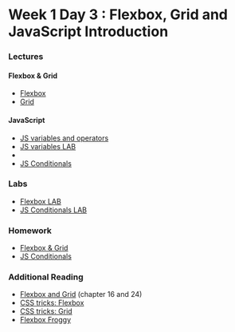 
# Week 1 Day 3 : Flexbox, Grid and JavaScript Introduction #

### Lectures ###

#### Flexbox & Grid ####

* [Flexbox](flexbox/Flexbox.pdf) 
*  [Grid](https://www.dropbox.com/sh/e533hpeddk382u5/AAAPxAVCrZbX4e1n4QiSJUYUa/Certified%20Full%20Stack%20Web%20Developer%20Bootcamp/Level%201%3A%20Web%20Development%20Essentials/Task%205?dl=0&subfolder_nav_tracking=1)

#### JavaScript ####

* [JS variables and operators](https://www.dropbox.com/sh/e533hpeddk382u5/AADiZOkY37Nw5anLF-3qN4U8a/Certified%20Full%20Stack%20Web%20Developer%20Bootcamp/Level%201%3A%20Web%20Development%20Essentials/Task%208?dl=0&subfolder_nav_tracking=1)
* [JS variables LAB](javascript-intro-lab)
* 
* [JS Conditionals](https://www.dropbox.com/sh/e533hpeddk382u5/AAAN-d9jfQtSUQcZ0MhV4Y6ha/Certified%20Full%20Stack%20Web%20Developer%20Bootcamp/Level%201%3A%20Web%20Development%20Essentials/Task%209?dl=0&preview=WD+L1T09+-+JavaScript+II_+Conditional+Statements+%26+Looping.pdf&subfolder_nav_tracking=1) 

### Labs ### 

* [Flexbox LAB](flexbox-lab)
* [JS Conditionals LAB](conditionals-lab) 

### Homework ###

* [Flexbox & Grid](https://github.com/Tuwaiq-1000-JS-al-Baha/HW_Week1_Day3_Flexbox-Grid)
* [JS Conditionals](https://github.com/Tuwaiq-1000-JS-al-Baha/HW_Week1_Day3_JS-Conditionals)
### Additional Reading ###

* [Flexbox and Grid](https://www.dropbox.com/sh/e533hpeddk382u5/AADo0uREzBbUymxDZW5JIlpCa/Certified%20Full%20Stack%20Web%20Developer%20Bootcamp/Level%201%3A%20Web%20Development%20Essentials/Task%204/Additional%20reading?dl=0&preview=CSSNotesForProfessionals.pdf&subfolder_nav_tracking=1) (chapter 16 and 24)
* [CSS tricks: Flexbox](https://css-tricks.com/snippets/css/a-guide-to-flexbox)
* [CSS tricks: Grid](https://css-tricks.com/snippets/css/complete-guide-grid)
* [Flexbox Froggy](https://flexboxfroggy.com)
